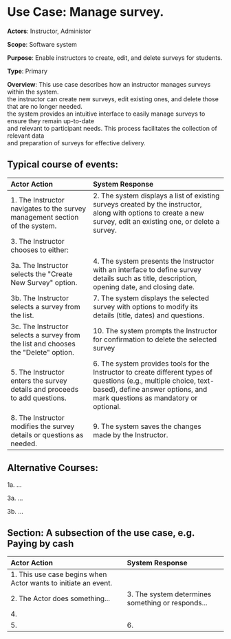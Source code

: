 Use Case: Manage survey.
=================================
**Actors**: Instructor, Administor

**Scope**: Software system

**Purpose**: Enable instructors to create, edit, and delete surveys for students.

**Type**: Primary 

**Overview**: This use case describes how an instructor manages surveys within the system.  
the instructor can create new surveys, edit existing ones, and delete those that are no longer needed.  
the system provides an intuitive interface to easily manage surveys to ensure they remain up-to-date  
and relevant to participant needs. This process facilitates the collection of relevant data  
and preparation of surveys for effective delivery.


Typical course of events:
----------------------

| Actor Action | System Response |
|:--------------|:----------------|
| 1. The Instructor navigates to the survey management section of the system. | 2. The system displays a list of existing surveys created by the instructor, along with options to create a new survey, edit an existing one, or delete a survey. |
| 3. The Instructor chooses to either:
3a. The Instructor selects the "Create New Survey" option. | 4. The system presents the Instructor with an interface to define survey details such as title, description, opening date, and closing date. |
| 3b. The Instructor selects a survey from the list. |  7. The system displays the selected survey with options to modify its details (title, dates) and questions. |
| 3c. The Instructor selects a survey from the list and chooses the "Delete" option. | 10. The system prompts the Instructor for confirmation to delete the selected survey |
| 5. The Instructor enters the survey details and proceeds to add questions. | 6. The system provides tools for the Instructor to create different types of questions (e.g., multiple choice, text-based), define answer options, and mark questions as mandatory or optional. |
| 8. The Instructor modifies the survey details or questions as needed. | 9. The system saves the changes made by the Instructor. |



Alternative Courses:
-----------
1a. ...

3a. ...

3b. ...

Section: A subsection of the use case, e.g. Paying by cash
-----------
| Actor Action | System Response |
|:--------------|:----------------|
| 1. This use case begins when Actor wants to initiate an event.| |
| 2. The Actor does something... | 3. The system determines something or responds... |
|4. ||
|5. | 6. |
